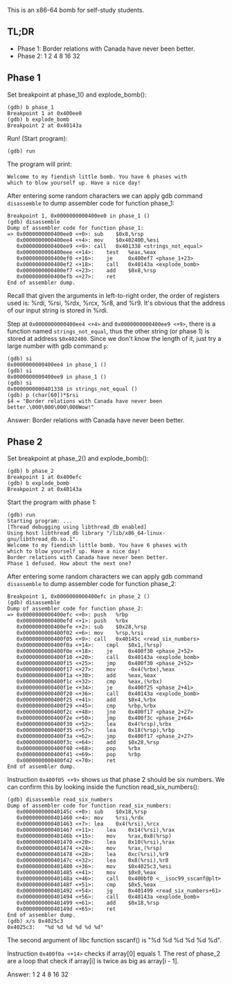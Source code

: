 This is an x86-64 bomb for self-study students. 

## TL;DR

- Phase 1: Border relations with Canada have never been better.
- Phase 2: 1 2 4 8 16 32

## Phase 1

Set breakpoint at phase_1() and explode_bomb():

```shell
(gdb) b phase_1
Breakpoint 1 at 0x400ee0
(gdb) b explode_bomb 
Breakpoint 2 at 0x40143a
```

Run! (Start program):

```shell
(gdb) run
```

The program will print:

```shell
Welcome to my fiendish little bomb. You have 6 phases with
which to blow yourself up. Have a nice day!
```

After entering some random characters we can apply gdb command `disassemble` to dump assembler code for function phase_1:

```shell
Breakpoint 1, 0x0000000000400ee0 in phase_1 ()
(gdb) disassemble 
Dump of assembler code for function phase_1:
=> 0x0000000000400ee0 <+0>:	sub    $0x8,%rsp
   0x0000000000400ee4 <+4>:	mov    $0x402400,%esi
   0x0000000000400ee9 <+9>:	call   0x401338 <strings_not_equal>
   0x0000000000400eee <+14>:	test   %eax,%eax
   0x0000000000400ef0 <+16>:	je     0x400ef7 <phase_1+23>
   0x0000000000400ef2 <+18>:	call   0x40143a <explode_bomb>
   0x0000000000400ef7 <+23>:	add    $0x8,%rsp
   0x0000000000400efb <+27>:	ret    
End of assembler dump.
```

Recall that given the arguments in left-to-right order, the order of registers used is: %rdi, %rsi, %rdx, %rcx, %r8, and %r9. It's obvious that the address of our input string is stored in %rdi.

Step at `0x0000000000400ee4 <+4>` and `0x0000000000400ee9 <+9>`, there is a function named `strings_not_equal`, thus the other string (or phase 1) is stored at address `$0x402400`. Since we don't know the length of it, just try a large number with gdb command `p`:

```shell
(gdb) si
0x0000000000400ee4 in phase_1 ()
(gdb) si
0x0000000000400ee9 in phase_1 ()
(gdb) si
0x0000000000401338 in strings_not_equal ()
(gdb) p (char[60])*$rsi
$4 = "Border relations with Canada have never been better.\000\000\000\000Wow!"
```

Answer: Border relations with Canada have never been better.

## Phase 2

Set breakpoint at phase_2() and explode_bomb():

```shell
(gdb) b phase_2
Breakpoint 1 at 0x400efc
(gdb) b explode_bomb 
Breakpoint 2 at 0x40143a
```

Start the program with phase 1:

```shell
(gdb) run
Starting program: ...
[Thread debugging using libthread_db enabled]
Using host libthread_db library "/lib/x86_64-linux-gnu/libthread_db.so.1".
Welcome to my fiendish little bomb. You have 6 phases with
which to blow yourself up. Have a nice day!
Border relations with Canada have never been better.
Phase 1 defused. How about the next one?
```

After entering some random characters we can apply gdb command `disassemble` to dump assembler code for function phase_2:

```shell
Breakpoint 1, 0x0000000000400efc in phase_2 ()
(gdb) disassemble 
Dump of assembler code for function phase_2:
=> 0x0000000000400efc <+0>:	push   %rbp
   0x0000000000400efd <+1>:	push   %rbx
   0x0000000000400efe <+2>:	sub    $0x28,%rsp
   0x0000000000400f02 <+6>:	mov    %rsp,%rsi
   0x0000000000400f05 <+9>:	call   0x40145c <read_six_numbers>
   0x0000000000400f0a <+14>:	cmpl   $0x1,(%rsp)
   0x0000000000400f0e <+18>:	je     0x400f30 <phase_2+52>
   0x0000000000400f10 <+20>:	call   0x40143a <explode_bomb>
   0x0000000000400f15 <+25>:	jmp    0x400f30 <phase_2+52>
   0x0000000000400f17 <+27>:	mov    -0x4(%rbx),%eax
   0x0000000000400f1a <+30>:	add    %eax,%eax
   0x0000000000400f1c <+32>:	cmp    %eax,(%rbx)
   0x0000000000400f1e <+34>:	je     0x400f25 <phase_2+41>
   0x0000000000400f20 <+36>:	call   0x40143a <explode_bomb>
   0x0000000000400f25 <+41>:	add    $0x4,%rbx
   0x0000000000400f29 <+45>:	cmp    %rbp,%rbx
   0x0000000000400f2c <+48>:	jne    0x400f17 <phase_2+27>
   0x0000000000400f2e <+50>:	jmp    0x400f3c <phase_2+64>
   0x0000000000400f30 <+52>:	lea    0x4(%rsp),%rbx
   0x0000000000400f35 <+57>:	lea    0x18(%rsp),%rbp
   0x0000000000400f3a <+62>:	jmp    0x400f17 <phase_2+27>
   0x0000000000400f3c <+64>:	add    $0x28,%rsp
   0x0000000000400f40 <+68>:	pop    %rbx
   0x0000000000400f41 <+69>:	pop    %rbp
   0x0000000000400f42 <+70>:	ret    
End of assembler dump.
```

Instruction `0x400f05 <+9>` shows us that phase 2 should be six numbers. We can confirm this by looking inside the function read_six_numbers():

```shell
(gdb) disassemble read_six_numbers
Dump of assembler code for function read_six_numbers:
   0x000000000040145c <+0>:	sub    $0x18,%rsp
   0x0000000000401460 <+4>:	mov    %rsi,%rdx
   0x0000000000401463 <+7>:	lea    0x4(%rsi),%rcx
   0x0000000000401467 <+11>:	lea    0x14(%rsi),%rax
   0x000000000040146b <+15>:	mov    %rax,0x8(%rsp)
   0x0000000000401470 <+20>:	lea    0x10(%rsi),%rax
   0x0000000000401474 <+24>:	mov    %rax,(%rsp)
   0x0000000000401478 <+28>:	lea    0xc(%rsi),%r9
   0x000000000040147c <+32>:	lea    0x8(%rsi),%r8
   0x0000000000401480 <+36>:	mov    $0x4025c3,%esi
   0x0000000000401485 <+41>:	mov    $0x0,%eax
   0x000000000040148a <+46>:	call   0x400bf0 <__isoc99_sscanf@plt>
   0x000000000040148f <+51>:	cmp    $0x5,%eax
   0x0000000000401492 <+54>:	jg     0x401499 <read_six_numbers+61>
   0x0000000000401494 <+56>:	call   0x40143a <explode_bomb>
   0x0000000000401499 <+61>:	add    $0x18,%rsp
   0x000000000040149d <+65>:	ret    
End of assembler dump.
(gdb) x/s 0x4025c3
0x4025c3:	"%d %d %d %d %d %d"
```

The second argument of libc function sscanf() is "%d %d %d %d %d %d". 

Instruction `0x400f0a <+14>` checks if array[0] equals 1. The rest of phase_2 are a loop that check if array[i] is twice as big as array[i - 1].

Answer: 1 2 4 8 16 32
